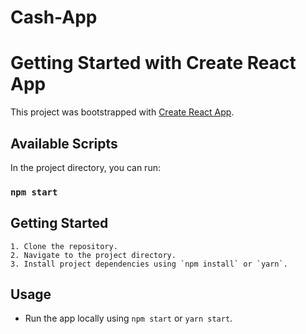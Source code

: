 # Cash-App 
 
# Getting Started with Create React App

This project was bootstrapped with [Create React App](https://github.com/facebook/create-react-app).

## Available Scripts

In the project directory, you can run:

### `npm start`

## Getting Started

    1. Clone the repository.
    2. Navigate to the project directory.
    3. Install project dependencies using `npm install` or `yarn`.

## Usage

- Run the app locally using `npm start` or `yarn start`.

